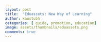 ```yaml
---
layout: post
title:  "Eduassets: New Way of Learning"
author: kaustubh
categories: [ guide, promotion, education]
image: assets/thumbnails/eduassets.png
comments: true
---
```


